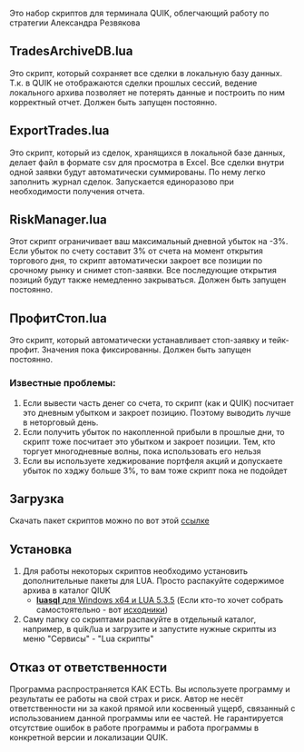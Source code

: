 Это набор скриптов для терминала QUIK, облегчающий работу по стратегии Александра Резвякова

## **TradesArchiveDB.lua** 
Это скрипт, который сохраняет все сделки в локальную базу данных. Т.к. в QUIK не отображаются сделки прошлых сессий, ведение локального архива позволяет не потерять данные и построить по ним корректный отчет. Должен быть запущен постоянно.

## **ExportTrades.lua** 
Это скрипт, который из сделок, хранящихся в локальной базе данных, делает файл в формате csv для просмотра в Excel. Все сделки внутри одной заявки будут автоматически суммированы. По нему легко заполнить журнал сделок. Запускается единоразово при необходимости получения отчета.

## **RiskManager.lua** 
Этот скрипт ограничивает ваш максимальный дневной убыток на -3%. Если убыток по счету составит 3% от счета на момент открытия торгового дня, то скрипт автоматически закроет все позиции по срочному рынку и снимет стоп-заявки. Все последующие открытия позиций будут также немедленно закрываться. Должен быть запущен постоянно.

## **ПрофитСтоп.lua** 
Это скрипт, который автоматически устанавливает стоп-заявку и тейк-профит. Значения пока фиксированны. Должен быть запущен постоянно.

### Известные проблемы:
1. Если вывести часть денег со счета, то скрипт (как и QUIK) посчитает это дневным убытком и закроет позицию. Поэтому выводить лучше в неторговый день.
2. Если получить убыток по накопленной прибыли в прошлые дни, то скрипт тоже посчитает это убытком и закроет позиции. Тем, кто торгует многодневные волны, пока использовать его нельзя
3. Если вы используете хеджирование портфеля акций и допускаете убыток по хэджу больше 3%, то вам тоже скрипт пока не подойдет

## Загрузка
Скачать пакет скриптов можно по вот этой [ссылке](https://github.com/apaex/ProfitStop/releases/latest)

## Установка
1. Для работы некоторых скриптов необходимо установить дополнительные пакеты для LUA. Просто распакуйте содержимое архива в каталог QIUK
    * [**luasql** для Windows x64 и LUA 5.3.5](https://disk.yandex.ru/d/5JIjGDU1lKtF4w) (Если кто-то хочет собрать самостоятельно - вот [исходники](https://github.com/lunarmodules/luasql))
2. Саму папку со скриптами распакуйте в отдельный каталог, например, в quik/lua и загрузите и запустите нужные скрипты из меню "Сервисы" - "Lua скрипты"

## Отказ от ответственности
 Программа распространяется КАК ЕСТЬ. Вы используете программу и результаты ее работы на свой страх и риск. Автор не несёт ответственности ни за какой прямой или косвенный ущерб, связанный с использованием данной программы или ее частей. Не гарантируется отсутствие ошибок в работе программы и работа программы в конкретной версии и локализации QUIK.
